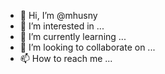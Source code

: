 - 👋 Hi, I’m @mhusny
- 👀 I’m interested in ...
- 🌱 I’m currently learning ...
- 💞️ I’m looking to collaborate on ...
- 📫 How to reach me ...

<!---
mhusny/mhusny is a ✨ special ✨ repository because its `README.md` (this file) appears on your GitHub profile.
You can click the Preview link to take a look at your changes.
--->

